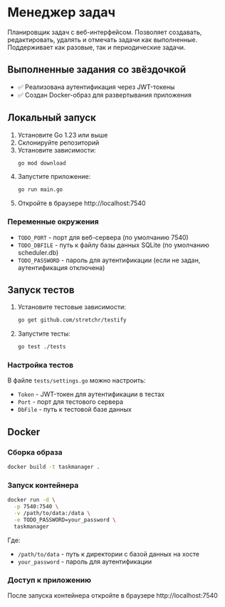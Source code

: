 # Менеджер задач

Планировщик задач с веб-интерфейсом. Позволяет создавать, редактировать, удалять и отмечать задачи как выполненные. Поддерживает как разовые, так и периодические задачи.

## Выполненные задания со звёздочкой

- ✅ Реализована аутентификация через JWT-токены
- ✅ Создан Docker-образ для развертывания приложения

## Локальный запуск

1. Установите Go 1.23 или выше
2. Склонируйте репозиторий
3. Установите зависимости:
   ```bash
   go mod download
   ```
4. Запустите приложение:
   ```bash
   go run main.go
   ```
5. Откройте в браузере http://localhost:7540

### Переменные окружения

- `TODO_PORT` - порт для веб-сервера (по умолчанию 7540)
- `TODO_DBFILE` - путь к файлу базы данных SQLite (по умолчанию scheduler.db)
- `TODO_PASSWORD` - пароль для аутентификации (если не задан, аутентификация отключена)

## Запуск тестов

1. Установите тестовые зависимости:
   ```bash
   go get github.com/stretchr/testify
   ```
2. Запустите тесты:
   ```bash
   go test ./tests
   ```

### Настройка тестов

В файле `tests/settings.go` можно настроить:
- `Token` - JWT-токен для аутентификации в тестах
- `Port` - порт для тестового сервера
- `DbFile` - путь к тестовой базе данных

## Docker

### Сборка образа

```bash
docker build -t taskmanager .
```

### Запуск контейнера

```bash
docker run -d \
  -p 7540:7540 \
  -v /path/to/data:/data \
  -e TODO_PASSWORD=your_password \
  taskmanager
```

Где:
- `/path/to/data` - путь к директории с базой данных на хосте
- `your_password` - пароль для аутентификации

### Доступ к приложению

После запуска контейнера откройте в браузере http://localhost:7540 